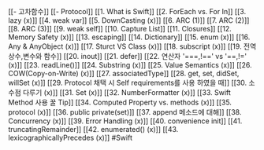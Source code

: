 [[- 고차함수]]
[[- Protocol]]
[[1. What is Swift]]
[[2. ForEach vs. For In]]
[[3. lazy (x)]]
[[4. weak var]]
[[5. DownCasting (x)]]
[[6. ARC  (1)]]
[[7. ARC (2)]]
[[8. ARC (3)]]
[[9. weak self]]
[[10. Capture List]]
[[11. Closures]]
[[12. Memory Safety (x)]]
[[13. escaping]]
[[14. Dictionary]]
[[15. enum (x)]]
[[16. Any & AnyObject (x)]]
[[17. Sturct VS Class (x)]]
[[18. subscript (x)]]
[[19. 전역상수,변수와 함수]]
[[20. inout]]
[[21. defer]]
[[22. 연산자 '===,!==' vs '==,!=' (x)]]
[[23. readLine()]]
[[24. Substring (x)]]
[[25. Value Semantics (x)]]
[[26. COW(Copy-on-Write) (x)]]
[[27. associatedType]]
[[28. get, set, didSet, willSet (x)]]
[[29. Protocol 채택 시 Self requirements를 사용 하였을 때]]
[[30. 소수점 다루기 (x)]]
[[31. Set (x)]]
[[32. NumberFormatter (x)]]
[[33. Swift Method 사용 꿀 Tip]]
[[34. Computed Property vs. methods (x)]]
[[35. protocol (x)]]
[[36. public private(set)]]
[[37. append 메소드에 대해]]
[[38. Concurrency (x)]]
[[39. Error Handling (x)]]
[[40. convenience init]]
[[41. truncatingRemainder]]
[[42. enumerated() (x)]]
[[43. lexicographicallyPrecedes (x)]]
#Swift 
